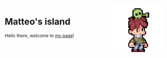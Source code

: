 <img align="right" width="160" src="geoteo/pics/alien.gif">

# Matteo's island

Hello there, welcome to [my page](https://geoteo.net)!
